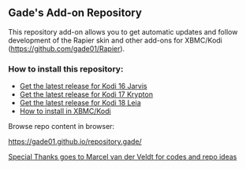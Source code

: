 ## Gade's Add-on Repository

This repository add-on allows you to get automatic updates and follow development of the Rapier skin and other add-ons for XBMC/Kodi (https://github.com/gade01/Rapier).

### How to install this repository:

- [Get the latest release for Kodi 16 Jarvis](https://github.com/gade01/repository.gade/raw/master/jarvis/repository.gade/repository.gade-1.1.9.zip)
- [Get the latest release for Kodi 17 Krypton](https://github.com/gade01/repository.gade/raw/master/krypton/repository.gade/repository.gade-2.0.5.zip)
- [Get the latest release for Kodi 18 Leia](https://github.com/gade01/repository.gade/raw/master/leia/repository.gade/repository.gade-2.0.5.zip)
- [How to install in XBMC/Kodi](http://kodi.wiki/index.php?title=HOW-TO:Install_an_Add-on_from_a_zip_file)


Browse repo content in browser:

https://gade01.github.io/repository.gade/


[Special Thanks goes to Marcel van der Veldt for codes and repo ideas](https://github.com/marcelveldt)